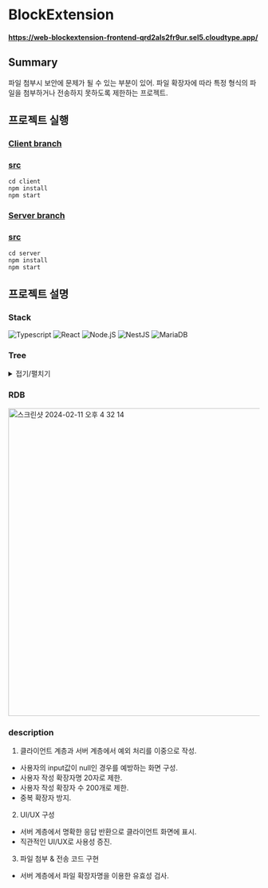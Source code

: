 # BlockExtension

#### https://web-blockextension-frontend-qrd2als2fr9ur.sel5.cloudtype.app/

## Summary

파일 첨부시 보안에 문제가 될 수 있는 부분이 있어. 파일 확장자에 따라 특정 형식의 파일을 첨부하거나 전송하지 못하도록 제한하는 프로젝트.

## 프로젝트 실행

### [Client branch](https://github.com/Jimoou/BlockExtension/tree/client)

### [src](https://github.com/Jimoou/BlockExtension/tree/server/src)

```
cd client
npm install
npm start
```

### [Server branch](https://github.com/Jimoou/BlockExtension/tree/server)

### [src](https://github.com/Jimoou/BlockExtension/tree/client/src)

```
cd server
npm install
npm start
```

## 프로젝트 설명

### Stack

![Typescript](https://img.shields.io/badge/-Typescript-3178C6?logo=typescript&logoColor=white)
![React](https://img.shields.io/badge/-React-61DAFB?logo=react&logoColor=white) ![Node.jS](https://img.shields.io/badge/-Node.js-339933?logo=nodedotjs&logoColor=white) ![NestJS](https://img.shields.io/badge/-NestJS-E0234E?logo=nestjs&logoColor=white)
![MariaDB](https://img.shields.io/badge/-MariaDB-003545?logo=mariadb&logoColor=white)

### Tree

<details>
<summary>접기/펼치기</summary>

```
📂 client
├── 📂 src
│   ├── 📂 assets
│   ├── 📂 components
│   ├── 📂 hooks
│   ├── 📂 model
│   ├── 📂 pages
│   └── 📂 service
📂 server
├── 📂 src
│   ├── 📂 controller
│   ├── 📂 model
│   │   ├── 📂 dao
│   │   └── 📂 dto
│   ├── 📂 module
│   └── 📂 service
```

</details>

### RDB

<img width="616" alt="스크린샷 2024-02-11 오후 4 32 14" src="https://github.com/Jimoou/BlockExtension/assets/109801772/2edd5796-4347-4504-9d8a-418d277271df">

### description

1. 클라이언트 계층과 서버 계층에서 예외 처리를 이중으로 작성.

- 사용자의 input값이 null인 경우를 예방하는 화면 구성.
- 사용자 작성 확장자명 20자로 제한.
- 사용자 작성 확장자 수 200개로 제한.
- 중복 확장자 방지.

2. UI/UX 구성

- 서버 계층에서 명확한 응답 반환으로 클라이언트 화면에 표시.
- 직관적인 UI/UX로 사용성 증진.

3. 파일 첨부 & 전송 코드 구현

- 서버 계층에서 파일 확장자명을 이용한 유효성 검사.
